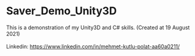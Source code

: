 # Saver_Demo_Unity3D
This is a demonstration of my Unity3D and C# skills. (Created at 19 August 2021) \
\
Linkedin: https://www.linkedin.com/in/mehmet-kutlu-polat-aa60a0211/

